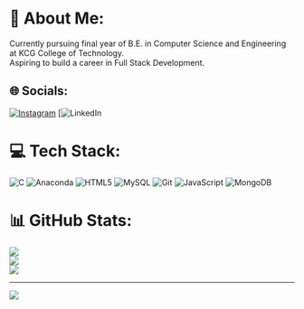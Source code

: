 # 💫 About Me:
Currently pursuing final year of B.E. in Computer Science and Engineering at KCG College of Technology.<br>Aspiring to build a career in Full Stack Development.


## 🌐 Socials:
[![Instagram](https://img.shields.io/badge/Instagram-%23E4405F.svg?logo=Instagram&logoColor=white)](https://instagram.com/https://www.instagram.com/dhanxzh/) [![LinkedIn](https://www.linkedin.com/in/dhanush-s-68198b23b/?utm_source=share&utm_campaign=share_via&utm_content=profile&utm_medium=android_app)

# 💻 Tech Stack:
![C](https://img.shields.io/badge/c-%2300599C.svg?style=for-the-badge&logo=c&logoColor=white) ![Anaconda](https://img.shields.io/badge/Anaconda-%2344A833.svg?style=for-the-badge&logo=anaconda&logoColor=white) ![HTML5](https://img.shields.io/badge/html5-%23E34F26.svg?style=for-the-badge&logo=html5&logoColor=white) ![MySQL](https://img.shields.io/badge/mysql-4479A1.svg?style=for-the-badge&logo=mysql&logoColor=white) ![Git](https://img.shields.io/badge/git-%23F05033.svg?style=for-the-badge&logo=git&logoColor=white) ![JavaScript](https://img.shields.io/badge/javascript-%23323330.svg?style=for-the-badge&logo=javascript&logoColor=%23F7DF1E) ![MongoDB](https://img.shields.io/badge/MongoDB-%234ea94b.svg?style=for-the-badge&logo=mongodb&logoColor=white)
# 📊 GitHub Stats:
![](https://github-readme-stats.vercel.app/api?username=dhanushrox10&theme=merko&hide_border=false&include_all_commits=false&count_private=false)<br/>
![](https://nirzak-streak-stats.vercel.app/?user=dhanushrox10&theme=merko&hide_border=false)<br/>
![](https://github-readme-stats.vercel.app/api/top-langs/?username=dhanushrox10&theme=merko&hide_border=false&include_all_commits=false&count_private=false&layout=compact)

---
[![](https://visitcount.itsvg.in/api?id=dhanushrox10&icon=0&color=0)](https://visitcount.itsvg.in)

<!-- Proudly created with GPRM ( https://gprm.itsvg.in ) -->
